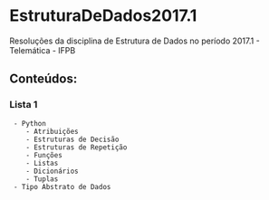 # EstruturaDeDados2017.1
Resoluções da disciplina de Estrutura de Dados no período 2017.1 - Telemática - IFPB
## Conteúdos: 
  ### Lista 1
     - Python
        - Atribuições
        - Estruturas de Decisão
        - Estruturas de Repetição
        - Funções
        - Listas
        - Dicionários
        - Tuplas
     - Tipo Abstrato de Dados
